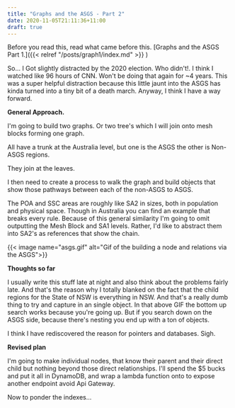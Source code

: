 ```yaml
---
title: "Graphs and the ASGS - Part 2"
date: 2020-11-05T21:11:36+11:00
draft: true
---
```


Before you read this, read what came before this. [Graphs and the ASGS Part 1.]({{< relref "/posts/graph1/index.md" >}} )

So... I Got slightly distracted by the 2020 election. Who didn't!. I think I watched like 96 hours of CNN. Won't be doing that again for ~4 years.
This was a super helpful distraction because this little jaunt into the ASGS has kinda turned into a tiny bit of a death march. Anyway, I think I have a way forward.
    
**General Approach.**

I'm going to build two graphs. Or two tree's which I will join onto mesh blocks forming one graph. 

All have a trunk at the Australia level, but one is the ASGS the other is Non-ASGS regions. 

They join at the leaves. 

I then need to create a process to walk the graph and build objects that show those pathways between each of the non-ASGS to ASGS.

The POA and SSC areas are roughly like SA2 in sizes, both in population and physical space. Though in Australia you can find an example that breaks every rule. Because of this general similarity I'm going to omit outputting the Mesh Block and SA1 levels. Rather, I'd like to abstract them into SA2's as references that show the chain.

{{< image name="asgs.gif" alt="Gif of the building a node and relations via the ASGS">}}

**Thoughts so far**

I usually write this stuff late at night and also think about the problems fairly late. And that's the reason why I totally blanked on the fact that the child regions for the State of NSW is everything in NSW. And that's a really dumb thing to try and capture in an single object. In that above GIF the bottom up search works because you're going up. But if you search down on the ASGS side, because there's nesting you end up with a ton of objects. 

I think I have rediscovered the reason for pointers and databases. Sigh. 

**Revised plan**

I'm going to make individual nodes, that know their parent and their direct child but nothing beyond those direct relationships. 
I'll spend the $5 bucks and put it all in DynamoDB, and wrap a lambda function onto to expose another endpoint avoid Api Gateway.

Now to ponder the indexes...







